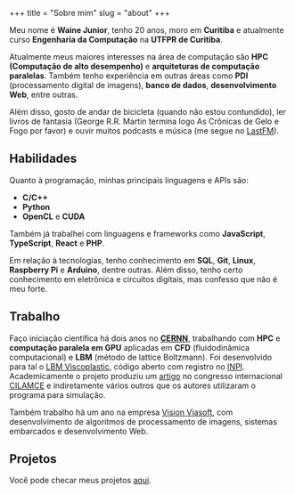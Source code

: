 +++
title = "Sobre mim"
slug = "about"
+++

Meu nome é **Waine Junior**, tenho 20 anos, moro em **Curitiba** e atualmente curso **Engenharia da Computação** na **UTFPR de Curitiba**.

Atualmente meus maiores interesses na área de computação são **HPC (Computação de alto desempenho)** e **arquiteturas de computação paralelas**. Também tenho experiência em outras áreas como **PDI** (processamento digital de imagens), **banco de dados**, **desenvolvimento Web**, entre outras.

Além disso, gosto de andar de bicicleta (quando não estou contundido), ler livros de fantasia (George R.R. Martin termina logo As Crônicas de Gelo e Fogo por favor) e ouvir muitos podcasts e música (me segue no [LastFM](https://www.last.fm/user/jr_waine)).

## Habilidades

Quanto à programação, minhas principais linguagens e APIs são:

* **C/C++**
* **Python**
* **OpenCL** e **CUDA**

Também já trabalhei com linguagens e frameworks como **JavaScript**, **TypeScript**, **React** e **PHP**.

Em relação à tecnologias, tenho conhecimento em **SQL**, **Git**, **Linux**, **Raspberry Pi** e **Arduino**, dentre outras.
Além disso, tenho certo conhecimento em eletrônica e circuitos digitais, mas confesso que não é meu forte.

## Trabalho

Faço iniciação científica há dois anos no **[CERNN](https://cernn.ct.utfpr.edu.br)**, trabalhando com **HPC** e **computação paralela em GPU** aplicadas em **CFD** (fluidodinâmica computacional) e **LBM** (método de lattice Boltzmann). 
Foi desenvolvido para tal o [LBM Viscoplastic](https://github.com/jrwaine/LBM-CERNN), código aberto com registro no [INPI](https://www.gov.br/inpi/pt-br). 
Academicamente o projeto produziu um [artigo](https://www.researchgate.net/publication/341522565_PERFORMANCE_ANALYSIS_OF_THE_LATTICE_BOLTZMANN_METHOD_IMPLEMENTATION_ON_GPU) no congresso internacional [CILAMCE](https://www.cilamce2019.com.br) e indiretamente vários outros que os autores utilizaram o programa para simulação.

Também trabalho há um ano na empresa [Vision Viasoft](https://viasoft.com.br/vision/), com desenvolvimento de algoritmos de processamento de imagens, sistemas embarcados e desenvolvimento Web.

## Projetos

Você pode checar meus projetos [aqui](/projects).